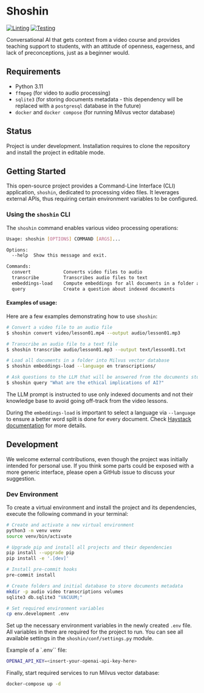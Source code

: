 # Shoshin

[![Linting](https://github.com/palazzem/shoshin/actions/workflows/linting.yaml/badge.svg)](https://github.com/palazzem/shoshin/actions/workflows/linting.yaml)
[![Testing](https://github.com/palazzem/shoshin/actions/workflows/testing.yaml/badge.svg)](https://github.com/palazzem/shoshin/actions/workflows/testing.yaml)

Conversational AI that gets context from a video course and provides teaching support to students, with an attitude of
openness, eagerness, and lack of preconceptions, just as a beginner would.

## Requirements

- Python 3.11
- `ffmpeg` (for video to audio processing)
- `sqlite3` (for storing documents metadata - this dependency will be replaced with a `postgresql` database in the future)
- `docker` and `docker compose` (for running Milvus vector database)

## Status

Project is under development. Installation requires to clone the repository and install the project in editable mode.

## Getting Started

This open-source project provides a Command-Line Interface (CLI) application, `shoshin`, dedicated to processing video files.
It leverages external APIs, thus requiring certain environment variables to be configured.

### Using the `shoshin` CLI

The `shoshin` command enables various video processing operations:

```bash
Usage: shoshin [OPTIONS] COMMAND [ARGS]...

Options:
  --help  Show this message and exit.

Commands:
  convert            Converts video files to audio
  transcribe         Transcribes audio files to text
  embeddings-load    Compute embeddings for all documents in a folder and load them into Milvus
  query              Create a question about indexed documents
```

#### Examples of usage:

Here are a few examples demonstrating how to use `shoshin`:

```bash
# Convert a video file to an audio file
$ shoshin convert video/lesson01.mp4 --output audio/lesson01.mp3

# Transcribe an audio file to a text file
$ shoshin transcribe audio/lesson01.mp3 --output text/lesson01.txt

# Load all documents in a folder into Milvus vector database
$ shoshin embeddings-load --language en transcriptions/

# Ask questions to the LLM that will be answered from the documents stored
$ shoshin query "What are the ethical implications of AI?"
```

The LLM prompt is instructed to use only indexed documents and not their knowledge base to avoid going off-track
from the video lessons.

During the `embeddings-load` is important to select a language via `--language` to ensure a better word split is done
for every document. Check [Haystack documentation](https://docs.haystack.deepset.ai/docs/languages) for more details.

## Development

We welcome external contributions, even though the project was initially intended for personal use. If you think some
parts could be exposed with a more generic interface, please open a GitHub issue to discuss your suggestion.

### Dev Environment

To create a virtual environment and install the project and its dependencies, execute the following command in your
terminal:

```bash
# Create and activate a new virtual environment
python3 -m venv venv
source venv/bin/activate

# Upgrade pip and install all projects and their dependencies
pip install --upgrade pip
pip install -e '.[dev]'

# Install pre-commit hooks
pre-commit install

# Create folders and initial database to store documents metadata
mkdir -p audio video transcriptions volumes
sqlite3 db.sqlite3 "VACUUM;"

# Set required environment variables
cp env.development .env
```

Set up the necessary environment variables in the newly created `.env` file. All variables in there are required
for the project to run. You can see all available settings in the `shoshin/conf/settings.py` module.

Example of a `.env`` file:
```bash
OPENAI_API_KEY=<insert-your-openai-api-key-here>
```

Finally, start required services to run Milvus vector database:

```bash
docker-compose up -d
```
